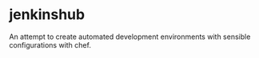 jenkinshub
==========

An attempt to create automated development environments with sensible configurations with chef. 
